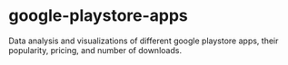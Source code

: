 # google-playstore-apps
Data analysis and visualizations of different google playstore apps, their popularity, pricing, and number of downloads.

